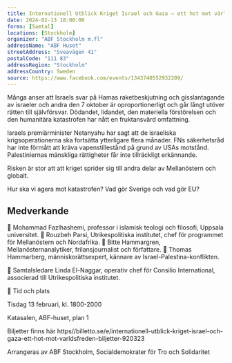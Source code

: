 ```yaml
---
title: Internationell Utblick Kriget Israel och Gaza – ett hot mot världsfreden
date: 2024-02-13 18:00:00
forms: [Samtal]
locations: [Stockholm]
organizer: "ABF Stockholm m.fl"
addressName: "ABF Huset"
streetAddress: "Sveavägen 41"
postalCode: "111 83"
addressRegion: "Stockholm"
addressCountry: Sweden
source: https://www.facebook.com/events/1343740552932209/
---
```

Många anser att Israels svar på Hamas raketbeskjutning och gisslantagande av israeler och andra den 7 oktober är oproportionerligt och går långt utöver rätten till självförsvar. Dödandet, lidandet, den materiella förstörelsen och den humanitära katastrofen har nått en fruktansvärd omfattning.

Israels premiärminister Netanyahu har sagt att de israeliska krigsoperationerna ska fortsätta ytterligare flera månader. FNs säkerhetsråd har inte förmått att kräva vapenstillestånd på grund av USAs motstånd. Palestiniernas mänskliga rättigheter får inte tillräckligt erkännande.

Risken är stor att att kriget sprider sig till andra delar av Mellanöstern och globalt. 

Hur ska vi agera mot katastrofen? Vad gör Sverige och vad gör EU?

## Medverkande

🚩 Mohammad Fazlhashemi, professor i islamisk teologi och filosofi, Uppsala universitet.
🚩 Rouzbeh Parsi, Utrikespolitiska institutet, chef för programmet för Mellanöstern och Nordafrika.
🚩 Bitte Hammargren, Mellanösternanalytiker, frilansjournalist och författare.
🚩 Thomas Hammarberg, människorättsexpert, kännare av Israel-Palestina-konflikten.

🚩 Samtalsledare Linda El-Naggar, operativ chef för Consilio International, associerad till Utrikespolitiska institutet.

📍 Tid och plats

Tisdag 13 februari, kl. 1800-2000

Katasalen, ABF-huset, plan 1

Biljetter finns här https//billetto.se/e/internationell-utblick-kriget-israel-och-gaza-ett-hot-mot-varldsfreden-biljetter-920323

Arrangeras av ABF Stockholm, Socialdemokrater för Tro och Solidaritet